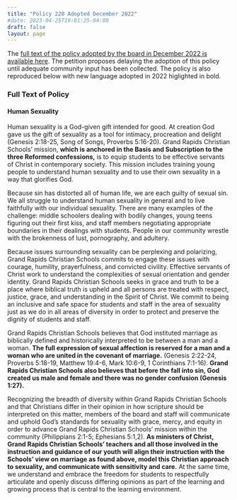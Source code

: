 ```yaml
---
title: "Policy 220 Adopted December 2022"
#date: 2023-04-25T19:01:25-04:00
draft: false
layout: page
---
```

The [full text of the policy adopted by the board in December 2022 is available here](/PositionSatementFinal.pdf). The petition proposes delaying the adoption of this policy until adequate community input has been collected. The policy is also reproduced below with new language adopted in 2022 higlighted in bold.

### Full Text of Policy

#### Human Sexuality
Human sexuality is a God-given gift intended for good. At creation God gave us the gift of
sexuality as a tool for intimacy, procreation and delight (Genesis 2:18-25, Song of Songs, Proverbs
5:16-20). Grand Rapids Christian Schools’ mission, **which is anchored in the Basis and
Subscription to the three Reformed confessions,** is to equip students to be effective servants of
Christ in contemporary society. This mission includes training young people to understand human
sexuality and to use their own sexuality in a way that glorifies God.

Because sin has distorted all of human life, we are each guilty of sexual sin. We all struggle to
understand human sexuality in general and to live faithfully with our individual sexuality. There
are many examples of the challenge: middle schoolers dealing with bodily changes, young teens
figuring out their first kiss, and staff members negotiating appropriate boundaries in their
dealings with students. People in our community wrestle with the brokenness of lust,
pornography, and adultery.

Because issues surrounding sexuality can be perplexing and polarizing, Grand Rapids Christian
Schools commits to engage these issues with courage, humility, prayerfulness, and convicted
civility. Effective servants of Christ work to understand the complexities of sexual orientation and
gender identity. Grand Rapids Christian Schools seeks in grace and truth to be a place where
biblical truth is upheld and all persons are treated with respect, justice, grace, and understanding
in the Spirit of Christ. We commit to being an inclusive and safe space for students and staff in the
area of sexuality just as we do in all areas of diversity in order to protect and preserve the dignity
of students and staff.

Grand Rapids Christian Schools believes that God instituted marriage as biblically defined and
historically interpreted to be between a man and a woman. **The full expression of sexual affection
is reserved for a man and a woman who are united in the covenant of marriage.** (Genesis
2:22-24, Proverbs 5:18-19, Matthew 19:4-6, Mark 10:6-9, 1 Corinthians 7:1-16). **Grand Rapids
Christian Schools also believes that before the fall into sin, God created us male and female and
there was no gender confusion (Genesis 1:27).**

Recognizing the breadth of diversity within Grand Rapids Christian Schools and that Christians
differ in their opinion in how scripture should be interpreted on this matter, members of the board
and staff will communicate and uphold God’s standards for sexuality with grace, mercy, and
equity in order to advance Grand Rapids Christian Schools’ mission within the community
(Philippians 2:1-5; Ephesians 5:1,2). **As ministers of Christ, Grand Rapids Christian Schools’
teachers and all those involved in the instruction and guidance of our youth will align their
instruction with the Schools’ view on marriage as found above, model this Christian approach to
sexuality, and communicate with sensitivity and care.** At the same time, we understand and
embrace the freedom for students to respectfully articulate and openly discuss differing opinions
as part of the learning and growing process that is central to the learning environment.

